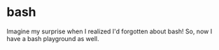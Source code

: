 # bash

Imagine my surprise when I realized I'd forgotten about bash! So, now I have a bash playground as well.
